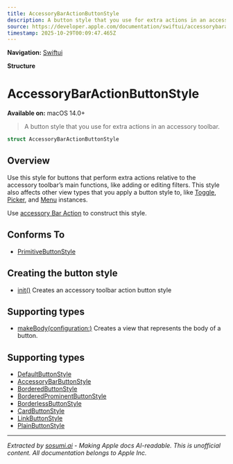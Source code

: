 ```yaml
---
title: AccessoryBarActionButtonStyle
description: A button style that you use for extra actions in an accessory toolbar.
source: https://developer.apple.com/documentation/swiftui/accessorybaractionbuttonstyle
timestamp: 2025-10-29T00:09:47.465Z
---
```


**Navigation:** [Swiftui](/documentation/swiftui)

**Structure**

# AccessoryBarActionButtonStyle

**Available on:** macOS 14.0+

> A button style that you use for extra actions in an accessory toolbar.

```swift
struct AccessoryBarActionButtonStyle
```

## Overview

Use this style for buttons that perform extra actions relative to the accessory toolbar’s main functions, like adding or editing filters. This style also affects other view types that you apply a button style to, like [Toggle](/documentation/swiftui/toggle), [Picker](/documentation/swiftui/picker), and [Menu](/documentation/swiftui/menu) instances.

Use [accessory Bar Action](/documentation/swiftui/primitivebuttonstyle/accessorybaraction) to construct this style.

## Conforms To

- [PrimitiveButtonStyle](/documentation/swiftui/primitivebuttonstyle)

## Creating the button style

- [init()](/documentation/swiftui/accessorybaractionbuttonstyle/init()) Creates an accessory toolbar action button style

## Supporting types

- [makeBody(configuration:)](/documentation/swiftui/accessorybaractionbuttonstyle/makebody(configuration:)) Creates a view that represents the body of a button.

## Supporting types

- [DefaultButtonStyle](/documentation/swiftui/defaultbuttonstyle)
- [AccessoryBarButtonStyle](/documentation/swiftui/accessorybarbuttonstyle)
- [BorderedButtonStyle](/documentation/swiftui/borderedbuttonstyle)
- [BorderedProminentButtonStyle](/documentation/swiftui/borderedprominentbuttonstyle)
- [BorderlessButtonStyle](/documentation/swiftui/borderlessbuttonstyle)
- [CardButtonStyle](/documentation/swiftui/cardbuttonstyle)
- [LinkButtonStyle](/documentation/swiftui/linkbuttonstyle)
- [PlainButtonStyle](/documentation/swiftui/plainbuttonstyle)

---

*Extracted by [sosumi.ai](https://sosumi.ai) - Making Apple docs AI-readable.*
*This is unofficial content. All documentation belongs to Apple Inc.*
